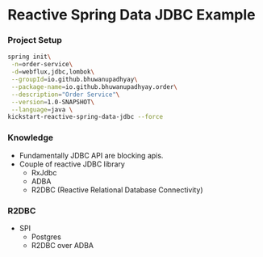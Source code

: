 # Reactive Spring Data JDBC Example

### Project Setup
```bash
spring init\
 -n=order-service\
 -d=webflux,jdbc,lombok\
 --groupId=io.github.bhuwanupadhyay\
 --package-name=io.github.bhuwanupadhyay.order\
 --description="Order Service"\
 --version=1.0-SNAPSHOT\
 --language=java \
kickstart-reactive-spring-data-jdbc --force
```

### Knowledge
- Fundamentally JDBC API are blocking apis.
- Couple of reactive JDBC library
    - RxJdbc
    - ADBA
    - R2DBC (Reactive Relational Database Connectivity)

### R2DBC
- SPI 
    - Postgres
    - R2DBC over ADBA
         
    

